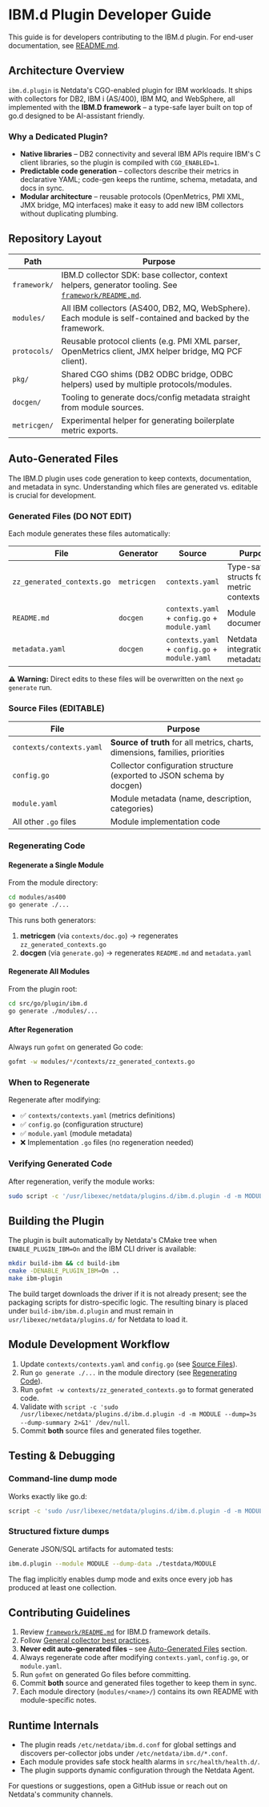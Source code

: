 # IBM.d Plugin Developer Guide

This guide is for developers contributing to the IBM.d plugin. For end-user documentation, see [README.md](./README.md).

## Architecture Overview

`ibm.d.plugin` is Netdata's CGO-enabled plugin for IBM workloads. It ships with collectors for DB2, IBM i (AS/400), IBM MQ, and WebSphere, all implemented with the **IBM.D framework** – a type-safe layer built on top of go.d designed to be AI-assistant friendly.

### Why a Dedicated Plugin?

- **Native libraries** – DB2 connectivity and several IBM APIs require IBM's C client libraries, so the plugin is compiled with `CGO_ENABLED=1`.
- **Predictable code generation** – collectors describe their metrics in declarative YAML; code-gen keeps the runtime, schema, metadata, and docs in sync.
- **Modular architecture** – reusable protocols (OpenMetrics, PMI XML, JMX bridge, MQ interfaces) make it easy to add new IBM collectors without duplicating plumbing.

## Repository Layout

| Path | Purpose |
|------|---------|
| `framework/` | IBM.D collector SDK: base collector, context helpers, generator tooling. See [`framework/README.md`](framework/README.md). |
| `modules/` | All IBM collectors (AS400, DB2, MQ, WebSphere). Each module is self-contained and backed by the framework. |
| `protocols/` | Reusable protocol clients (e.g. PMI XML parser, OpenMetrics client, JMX helper bridge, MQ PCF client). |
| `pkg/` | Shared CGO shims (DB2 ODBC bridge, ODBC helpers) used by multiple protocols/modules. |
| `docgen/` | Tooling to generate docs/config metadata straight from module sources. |
| `metricgen/` | Experimental helper for generating boilerplate metric exports. |

## Auto-Generated Files

The IBM.D plugin uses code generation to keep contexts, documentation, and metadata in sync. Understanding which files are generated vs. editable is crucial for development.

### Generated Files (DO NOT EDIT)

Each module generates these files automatically:

| File | Generator | Source | Purpose |
|------|-----------|--------|---------|
| `zz_generated_contexts.go` | `metricgen` | `contexts.yaml` | Type-safe Go structs for metric contexts |
| `README.md` | `docgen` | `contexts.yaml` + `config.go` + `module.yaml` | Module documentation |
| `metadata.yaml` | `docgen` | `contexts.yaml` + `config.go` + `module.yaml` | Netdata integrations metadata |

**⚠️ Warning:** Direct edits to these files will be overwritten on the next `go generate` run.

### Source Files (EDITABLE)

| File | Purpose |
|------|---------|
| `contexts/contexts.yaml` | **Source of truth** for all metrics, charts, dimensions, families, priorities |
| `config.go` | Collector configuration structure (exported to JSON schema by docgen) |
| `module.yaml` | Module metadata (name, description, categories) |
| All other `.go` files | Module implementation code |

### Regenerating Code

#### Regenerate a Single Module

From the module directory:
```bash
cd modules/as400
go generate ./...
```

This runs both generators:
1. **metricgen** (via `contexts/doc.go`) → regenerates `zz_generated_contexts.go`
2. **docgen** (via `generate.go`) → regenerates `README.md` and `metadata.yaml`

#### Regenerate All Modules

From the plugin root:
```bash
cd src/go/plugin/ibm.d
go generate ./modules/...
```

#### After Regeneration

Always run `gofmt` on generated Go code:
```bash
gofmt -w modules/*/contexts/zz_generated_contexts.go
```

### When to Regenerate

Regenerate after modifying:
- ✅ `contexts/contexts.yaml` (metrics definitions)
- ✅ `config.go` (configuration structure)
- ✅ `module.yaml` (module metadata)
- ❌ Implementation `.go` files (no regeneration needed)

### Verifying Generated Code

After regeneration, verify the module works:
```bash
sudo script -c '/usr/libexec/netdata/plugins.d/ibm.d.plugin -d -m MODULE --dump=3s --dump-summary 2>&1' /dev/null
```

## Building the Plugin

The plugin is built automatically by Netdata's CMake tree when `ENABLE_PLUGIN_IBM=On` and the IBM CLI driver is available:

```bash
mkdir build-ibm && cd build-ibm
cmake -DENABLE_PLUGIN_IBM=On ..
make ibm-plugin
```

The build target downloads the driver if it is not already present; see the packaging scripts for distro-specific logic. The resulting binary is placed under `build-ibm/ibm.d.plugin` and must remain in `usr/libexec/netdata/plugins.d/` for Netdata to load it.

## Module Development Workflow

1. Update `contexts/contexts.yaml` and `config.go` (see [Source Files](#source-files-editable)).
2. Run `go generate ./...` in the module directory (see [Regenerating Code](#regenerating-code)).
3. Run `gofmt -w contexts/zz_generated_contexts.go` to format generated code.
4. Validate with `script -c 'sudo /usr/libexec/netdata/plugins.d/ibm.d.plugin -d -m MODULE --dump=3s --dump-summary 2>&1' /dev/null`.
5. Commit **both** source files and generated files together.

## Testing & Debugging

### Command-line dump mode
Works exactly like go.d:
```bash
script -c 'sudo /usr/libexec/netdata/plugins.d/ibm.d.plugin -d -m MODULE --dump=2s --dump-summary 2>&1' /dev/null
```

### Structured fixture dumps
Generate JSON/SQL artifacts for automated tests:
```bash
ibm.d.plugin --module MODULE --dump-data ./testdata/MODULE
```
The flag implicitly enables dump mode and exits once every job has produced at least one collection.

## Contributing Guidelines

1. Review [`framework/README.md`](framework/README.md) for IBM.D framework details.
2. Follow [General collector best practices](../BEST-PRACTICES.md).
3. **Never edit auto-generated files** – see [Auto-Generated Files](#auto-generated-files) section.
4. Always regenerate code after modifying `contexts.yaml`, `config.go`, or `module.yaml`.
5. Run `gofmt` on generated Go files before committing.
6. Commit **both** source and generated files together to keep them in sync.
7. Each module directory (`modules/<name>/`) contains its own README with module-specific notes.

## Runtime Internals

- The plugin reads `/etc/netdata/ibm.d.conf` for global settings and discovers per-collector jobs under `/etc/netdata/ibm.d/*.conf`.
- Each module provides safe stock health alarms in `src/health/health.d/`.
- The plugin supports dynamic configuration through the Netdata Agent.

For questions or suggestions, open a GitHub issue or reach out on Netdata's community channels.